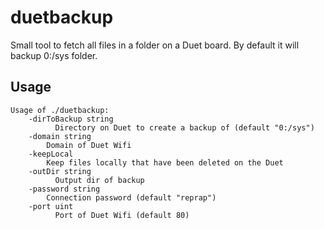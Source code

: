 # duetbackup
Small tool to fetch all files in a folder on a Duet board.
By default it will backup 0:/sys folder.

## Usage
```
Usage of ./duetbackup:
    -dirToBackup string
          Directory on Duet to create a backup of (default "0:/sys")
    -domain string
        Domain of Duet Wifi
    -keepLocal
        Keep files locally that have been deleted on the Duet
    -outDir string
          Output dir of backup
    -password string
        Connection password (default "reprap")
    -port uint
          Port of Duet Wifi (default 80)
```
